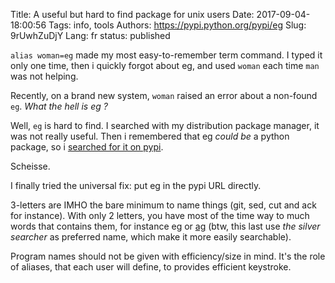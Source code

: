 Title: A useful but hard to find package for unix users
Date: 2017-09-04-18:00:56
Tags: info, tools
Authors: https://pypi.python.org/pypi/eg
Slug: 9rUwhZuDjY
Lang: fr
status: published

`alias woman=eg` made my most easy-to-remember term command. I typed it only one time,
then i quickly forgot about eg, and used `woman` each time `man` was not helping.

Recently, on a brand new system, `woman` raised an error about a non-found `eg`.
*What the hell is eg ?*

Well, `eg` is hard to find. I searched with my distribution package manager, it was not really useful.
Then i remembered that eg *could be* a python package, so i [searched for it on pypi](https://pypi.python.org/pypi?:action=search&term=eg&submit=search).

Scheisse.

I finally tried the universal fix: put eg in the pypi URL directly.

3-letters are IMHO the bare minimum to name things (git, sed, cut and ack for instance).
With only 2 letters, you have most of the time way to much words that contains them,
for instance eg or [ag](https://github.com/ggreer/the_silver_searcher) (btw, this last use *the silver searcher* as preferred name, which make it more easily searchable).

Program names should not be given with efficiency/size in mind. It's the role of aliases, that each user will define,
to provides efficient keystroke.
